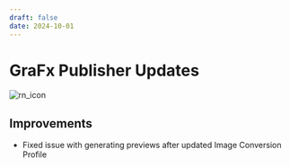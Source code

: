 ```yaml
---
draft: false
date: 2024-10-01
---
```


# GraFx Publisher Updates

![rn_icon](/assets/icon-GraFx-Publisher.svg)

<!-- more -->

## Improvements

- Fixed issue with generating previews after updated Image Conversion Profile
